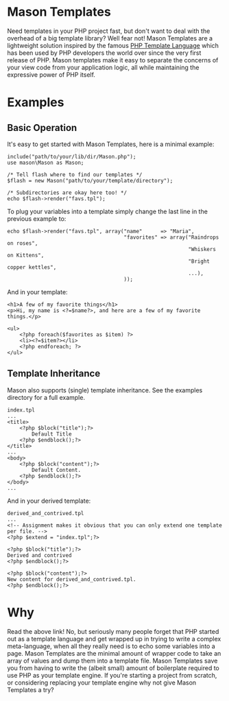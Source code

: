 Mason Templates
===============

Need templates in your PHP project fast, but don't want to deal with
the overhead of a big template library?  Well fear not!  Mason
Templates are a lightweight solution inspired by the famous [PHP
Template Language](http://phptemplatinglanguage.com/) which has been
used by PHP developers the world over since the very first release of
PHP.  Mason templates make it easy to separate the concerns of your
view code from your application logic, all while maintaining the
expressive power of PHP itself.

Examples
========

Basic Operation
---------------

It's easy to get started with Mason Templates, here is a minimal
example:

    include("path/to/your/lib/dir/Mason.php");
    use mason\Mason as Mason;

    /* Tell flash where to find our templates */
    $flash = new Mason("path/to/your/template/directory");

    /* Subdirectories are okay here too! */
    echo $flash->render("favs.tpl");

To plug your variables into a template simply change the last line in
the previous example to:

    echo $flash->render("favs.tpl", array("name"      => "Maria",
                                          "favorites" => array("Raindrops on roses",
                                                               "Whiskers on Kittens",
                                                               "Bright copper kettles",
                                                               ...),
                                          ));

And in your template:

    <h1>A few of my favorite things</h1>
    <p>Hi, my name is <?=$name?>, and here are a few of my favorite things.</p>
    
    <ul>
        <?php foreach($favorites as $item) ?>
        <li><?=$item?></li>
        <?php endforeach; ?>
    </ul>

Template Inheritance
--------------------

Mason also supports (single) template inheritance.  See the examples
directory for a full example.

    index.tpl
    ...
    <title>
        <?php $block("title");?>
            Default Title
        <?php $endblock();?>
    </title>
    ...
    <body>
        <?php $block("content");?>
            Default Content.
        <?php $endblock();?>
    </body>
    ...

And in your derived template:

    derived_and_contrived.tpl
    ...
    <!-- Assignment makes it obvious that you can only extend one template per file. -->
    <?php $extend = "index.tpl";?>
    
    <?php $block("title");?>
    Derived and contrived
    <?php $endblock();?>

    <?php $block("content");?>
    New content for derived_and_contrived.tpl.
    <?php $endblock();?>

Why
===

Read the above link!  No, but seriously many people forget that PHP
started out as a template language and get wrapped up in trying to
write a complex meta-language, when all they really need is to echo
some variables into a page.  Mason Templates are the minimal amount of
wrapper code to take an array of values and dump them into a template
file.  Mason Templates save you from having to write the (albeit
small) amount of boilerplate required to use PHP as your template
engine.  If you're starting a project from scratch, or considering
replacing your template engine why not give Mason Templates a try?